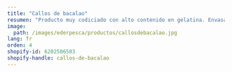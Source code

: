 ```yaml
---
title: "Callos de bacalao"
resumen: "Producto muy codiciado con alto contenido en gelatina. Envasado: bandeja de 1 kg aprox."
image:
  path: /images/ederpesca/productos/callosdebacalao.jpg
lang: fr
orden: 4
shopify-id: 6202506503
shopify-handle: callos-de-bacalao
---
```

